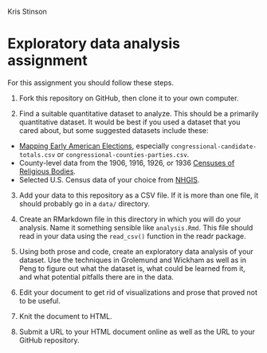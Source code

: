 Kris Stinson

# Exploratory data analysis assignment

For this assignment you should follow these steps.

1. Fork this repository on GitHub, then clone it to your own computer.

2. Find a suitable quantitative dataset to analyze. This should be a primarily quantitative dataset. It would be best if you used a dataset that you cared about, but some suggested datasets include these:

- [Mapping Early American Elections](https://github.com/mapping-elections/elections-data), especially `congressional-candidate-totals.csv` or `congressional-counties-parties.csv`.
- County-level data from the 1906, 1916, 1926, or 1936 [Censuses of Religious Bodies](http://www.thearda.com/Archive/ChCounty.asp).
- Selected U.S. Census data of your choice from [NHGIS](https://www.nhgis.org).

3. Add your data to this repository as a CSV file. If it is more than one file, it should probably go in a `data/` directory.

4. Create an RMarkdown file in this directory in which you will do your analysis. Name it something sensible like `analysis.Rmd`. This file should read in your data using the `read_csv()` function in the readr package.

5. Using both prose and code, create an exploratory data analysis of your dataset. Use the techniques in Grolemund and Wickham as well as in Peng to figure out what the dataset is, what could be learned from it, and what potential pitfalls there are in the data. 

6. Edit your document to get rid of visualizations and prose that proved not to be useful.

7. Knit the document to HTML.

8. Submit a URL to your HTML document online as well as the URL to your GitHub repository.

